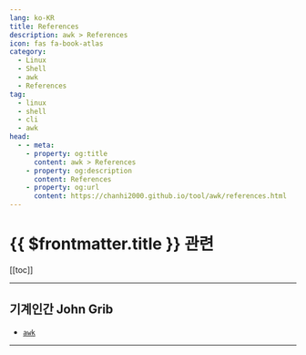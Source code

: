 ```yaml
---
lang: ko-KR
title: References
description: awk > References
icon: fas fa-book-atlas
category:
  - Linux
  - Shell
  - awk
  - References 
tag:
  - linux
  - shell
  - cli
  - awk
head:
  - - meta:
    - property: og:title
      content: awk > References
    - property: og:description
      content: References
    - property: og:url
      content: https://chanhi2000.github.io/tool/awk/references.html
---
```


# {{ $frontmatter.title }} 관련

[[toc]]

---

## 기계인간 John Grib

- [`awk`](https://johngrib.github.io/wiki/language/awk/)

<!-- END: johngrib.github.io -->

---

<TagLinks />
